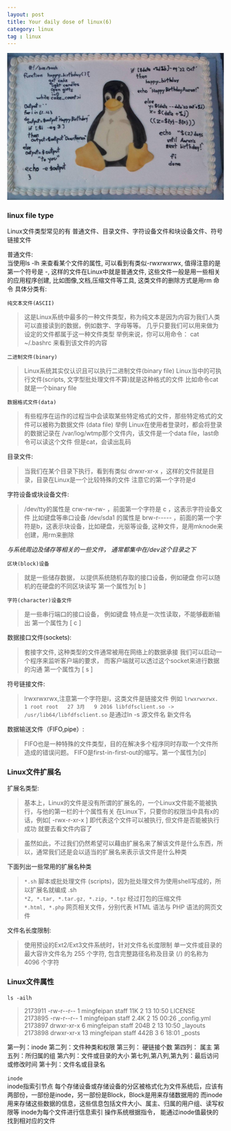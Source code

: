 ```yaml
---
layout: post
title: Your daily dose of linux(6)
category: linux
tag : linux
---
```

<img src="/img/in-post/linux.jpg">

### linux file type  

Linux文件类型常见的有 普通文件、目录文件、字符设备文件和块设备文件、符号链接文件  


普通文件:  
当使用ls -lh 来查看某个文件的属性, 可以看到有类似-rwxrwxrwx, 值得注意的是第一个符号是 -, 这样的文件在Linux中就是普通文件, 这些文件一般是用一些相关的应用程序创建, 比如图像,文档,压缩文件等工具, 这类文件的删除方式是用rm 命令 具体分类有:  

`纯文本文件(ASCII)`  
>这是Linux系统中最多的一种文件类型，称为纯文本是因为内容为我们人类可以直接读到的数据，例如数字、字母等等。 几乎只要我们可以用来做为设定的文件都属于这一种文件类型  举例来说，你可以用命令： cat ~/.bashrc 来看到该文件的内容  

`二进制文件(binary)`  
>Linux系统其实仅认识且可以执行二进制文件(binary file) Linux当中的可执行文件(scripts, 文字型批处理文件不算)就是这种格式的文件 比如命令cat 就是一个binary file  

`数据格式文件(data)`  
>有些程序在运作的过程当中会读取某些特定格式的文件，那些特定格式的文件可以被称为数据文件 (data file) 举例 Linux在使用者登录时，都会将登录的数据记录在 /var/log/wtmp那个文件内，该文件是一个data file，last命令可以读这个文件 但是cat，会读出乱码  

目录文件:  
>当我们在某个目录下执行，看到有类似 drwxr-xr-x ，这样的文件就是目录，目录在Linux是一个比较特殊的文件 注意它的第一个字符是d  

字符设备或块设备文件:  
>/dev/tty的属性是 crw-rw-rw- ，前面第一个字符是 c ，这表示字符设备文件 比如键盘等串口设备 /dev/sda1 的属性是 brw-r----- ，前面的第一个字符是b，这表示块设备，比如硬盘，光驱等设备, 这种文件，是用mknode来创建，用rm来删除  

*与系统周边及储存等相关的一些文件， 通常都集中在/dev这个目录之下*

`区块(block)设备`  
>就是一些储存数据， 以提供系统随机存取的接口设备，例如硬盘 你可以随机的在硬盘的不同区块读写 第一个属性为[ b ]      

`字符(character)设备文件`  
>是一些串行端口的接口设备， 例如键盘 特点是一次性读取，不能够截断输出 第一个属性为 [ c ]  

数据接口文件(sockets):  
>套接字文件, 这种类型的文件通常被用在网络上的数据承接 我们可以启动一个程序来监听客户端的要求， 而客户端就可以透过这个socket来进行数据的沟通 第一个属性为 [ s ]  

符号链接文件:  
>lrwxrwxrwx,注意第一个字符是l，这类文件是链接文件 例如   `lrwxrwxrwx.  1 root root   27 3月   9 2016 libfdfsclient.so -> /usr/lib64/libfdfsclient.so`
>是通过ln -s 源文件名 新文件名  

数据输送文件（FIFO,pipe）:  
>FIFO也是一种特殊的文件类型，目的在解决多个程序同时存取一个文件所造成的错误问题。 FIFO是first-in-first-out的缩写。第一个属性为[p]  

### Linux文件扩展名  

扩展名类型:  
>基本上，Linux的文件是没有所谓的扩展名的，一个Linux文件能不能被执行，与他的第一栏的十个属性有关 在Linux下，只要你的权限当中具有x的话，例如[ -rwx-r-xr-x ] 即代表这个文件可以被执行, 但文件是否能被执行成功 就要去看文件内容了  

> 虽然如此，不过我们仍然希望可以藉由扩展名来了解该文件是什么东西，所以，通常我们还是会以适当的扩展名来表示该文件是什么种类  

下面列出一些常用的扩展名种类  
>`*.sh` 脚本或批处理文件 (scripts)，因为批处理文件为使用shell写成的，所以扩展名就编成 .sh   
>`*Z, *.tar, *.tar.gz, *.zip, *.tgz` 经过打包的压缩文件  
>`*.html, *.php` 网页相关文件，分别代表 HTML 语法与 PHP 语法的网页文件  

文件名长度限制:  
>使用预设的Ext2/Ext3文件系统时，针对文件名长度限制 单一文件或目录的最大容许文件名为 255 个字符, 包含完整路径名称及目录 (/) 的名称为 4096 个字符  


### Linux文件属性  

`ls -ailh`  
>2173911 -rw-r--r--   1 mingfeipan  staff    11K  2 13 10:50 LICENSE   
2173895 -rw-r--r--   1 mingfeipan  staff   2.4K  2 15 00:26 \_config.yml  
2173897 drwxr-xr-x   6 mingfeipan  staff   204B  2 13 10:50 \_layouts  
2173898 drwxr-xr-x  13 mingfeipan  staff   442B  3  6 18:01 \_posts  
 
第一列：inode
第二列：文件种类和权限
第三列： 硬链接个数
第四列： 属主
第五列：所归属的组
第六列：文件或目录的大小
第七列,第八列,第九列：最后访问或修改时间
第十列：文件名或目录名  

`inode`  
inode指索引节点 每个存储设备或存储设备的分区被格式化为文件系统后，应该有两部份，一部份是inode，另一部份是Block，Block是用来存储数据用的 而inode用来存储这些数据的信息，这些信息包括文件大小、属主、归属的用户组、读写权限等 inode为每个文件进行信息索引 操作系统根据指令， 能通过inode值最快的找到相对应的文件